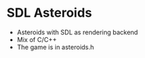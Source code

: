 # SDL Asteroids

* Asteroids with SDL as rendering backend
* Mix of C/C++
* The game is in asteroids.h
